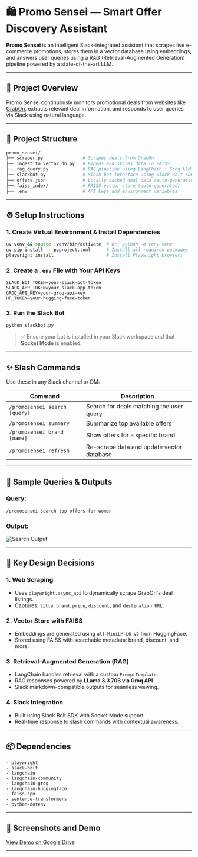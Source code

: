 # 🛍️ Promo Sensei — Smart Offer Discovery Assistant

**Promo Sensei** is an intelligent Slack-integrated assistant that scrapes live e-commerce promotions, stores them in a vector database using embeddings, and answers user queries using a RAG (Retrieval-Augmented Generation) pipeline powered by a state-of-the-art LLM.

---

## 🚀 Project Overview

Promo Sensei continuously monitors promotional deals from websites like [GrabOn](https://www.grabon.in), extracts relevant deal information, and responds to user queries via Slack using natural language.

---

## 🧱️ Project Structure

```bash
promo_sensei/
├── scraper.py               # Scrapes deals from GrabOn
├── ingest_to_vector_db.py   # Embeds and stores data in FAISS
├── rag_query.py             # RAG pipeline using LangChain + Groq LLM
├── slackbot.py              # Slack bot interface using Slack Bolt SDK
├── offers.json              # Locally cached deal data (auto-generated)
├── faiss_index/             # FAISS vector store (auto-generated)
├── .env                     # API keys and environment variables
```

---

## ⚙️ Setup Instructions

### 1. Create Virtual Environment & Install Dependencies

```bash
uv venv && source .venv/bin/activate  # Or: python -m venv venv
uv pip install -r pyproject.toml      # Install all required packages
playwright install                    # Install Playwright browsers
```

### 2. Create a `.env` File with Your API Keys

```env
SLACK_BOT_TOKEN=your-slack-bot-token
SLACK_APP_TOKEN=your-slack-app-token
GROQ_API_KEY=your-groq-api-key
HF_TOKEN=your-hugging-face-token
```

### 3. Run the Slack Bot

```bash
python slackbot.py
```

> ✅ Ensure your bot is installed in your Slack workspace and that **Socket Mode** is enabled.

---

## ✨ Slash Commands

Use these in any Slack channel or DM:

| Command                       | Description                               |
| ----------------------------- | ----------------------------------------- |
| `/promosensei search [query]` | Search for deals matching the user query  |
| `/promosensei summary`        | Summarize top available offers            |
| `/promosensei brand [name]`   | Show offers for a specific brand          |
| `/promosensei refresh`        | Re-scrape data and update vector database |

---

## 💬 Sample Queries & Outputs

### Query:

```bash
/promosensei search top offers for women
```

### Output:

![Search Output](promosensei_search_command.png)

---

## 🧠 Key Design Decisions

### 1. Web Scraping

* Uses `playwright.async_api` to dynamically scrape GrabOn's deal listings.
* Captures: `title`, `brand`, `price`, `discount`, and `destination URL`.

### 2. Vector Store with FAISS

* Embeddings are generated using `all-MiniLM-L6-v2` from HuggingFace.
* Stored using FAISS with searchable metadata: brand, discount, and more.

### 3. Retrieval-Augmented Generation (RAG)

* LangChain handles retrieval with a custom `PromptTemplate`.
* RAG responses powered by **LLama 3.3 70B via Groq API**.
* Slack markdown-compatible outputs for seamless viewing.

### 4. Slack Integration

* Built using Slack Bolt SDK with Socket Mode support.
* Real-time response to slash commands with contextual awareness.

---

## 📦 Dependencies

```text
- playwright
- slack-bolt
- langchain
- langchain-community
- langchain-groq
- langchain-huggingface
- faiss-cpu
- sentence-transformers
- python-dotenv
```

---

## 📸 Screenshots and Demo

[View Demo on Google Drive](https://drive.google.com/drive/folders/1Wei_LkITfjArXu8tGjhDdmIAmmflziox?usp=sharing)

---
